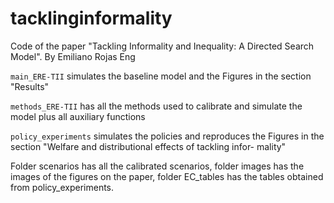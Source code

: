 # tacklinginformality
Code of the paper "Tackling Informality and Inequality: A Directed Search Model". By Emiliano Rojas Eng

``main_ERE-TII`` simulates the baseline model and the Figures in the section "Results"

``methods_ERE-TII`` has all the methods used to calibrate and simulate the model plus all auxiliary functions

``policy_experiments`` simulates the policies and reproduces the Figures in the section "Welfare and distributional effects of tackling infor-
mality"

Folder scenarios has all the calibrated scenarios, folder images has the images of the figures on the paper, folder EC_tables has the tables obtained from policy_experiments.
